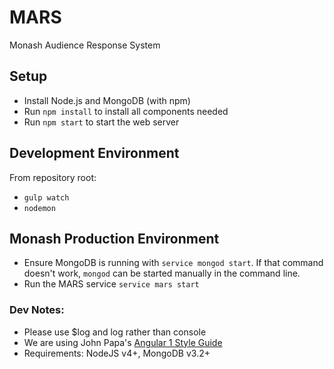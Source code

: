 # MARS

Monash Audience Response System


## Setup
* Install Node.js and MongoDB (with npm)
* Run `npm install` to install all components needed
* Run `npm start` to start the web server

## Development Environment
From repository root:
* `gulp watch`
* `nodemon`

## Monash Production Environment
* Ensure MongoDB is running with `service mongod start`. If that command doesn't work, `mongod` can be started manually in the command line.
* Run the MARS service `service mars start`


### Dev Notes:
* Please use $log and log rather than console
* We are using John Papa's [Angular 1 Style Guide](https://github.com/johnpapa/angular-styleguide/blob/master/a1/README.md)
* Requirements: NodeJS v4+, MongoDB v3.2+

